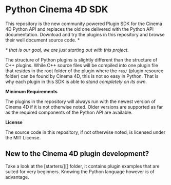 # Python Cinema 4D SDK

This repository is the new community powered Plugin SDK for the Cinema
4D Python API and replaces the old one delivered with the Python API
documentation. Download and try the plugins in this repository and
browse their well document source code. \*

_\* that is our goal, we are just starting out with this project._

The structure of Python plugins is slightly different than the
structure of C++ plugins. While C++ source files will be compiled into
one plugin file that resides in the root folder of the plugin where
the `res/` (plugin resource folder) can be found by Cinema 4D, this
is not so easy in Python. That is why each plugin in this SDK is able
to *stand completely on its own*.

__Minimum Requirements__

The plugins in the repository will always run with the newest version
of Cinema 4D if it is not otherwise noted. Older versions are supported
as far as the required components of the Python API are available.

__License__

The source code in this repository, if not otherwise noted, is licensed
under the MIT License.

## New to the Cinema 4D plugin development?

Take a look at the [starters/][] folder, it contains plugin examples
that are suited for very beginners. Knowing the Python language however
is of advantage.


